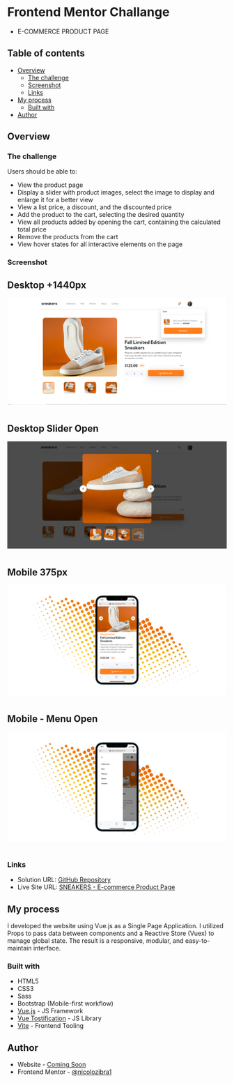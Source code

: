 # Frontend Mentor Challange
- E-COMMERCE PRODUCT PAGE

## Table of contents

- [Overview](#overview)
  - [The challenge](#the-challenge)
  - [Screenshot](#screenshot)
  - [Links](#links)
- [My process](#my-process)
  - [Built with](#built-with)
- [Author](#author)

## Overview

### The challenge

Users should be able to:

- View the product page
- Display a slider with product images, select the image to display and enlarge it for a better view
- View a list price, a discount, and the discounted price
- Add the product to the cart, selecting the desired quantity
- View all products added by opening the cart, containing the calculated total price
- Remove the products from the cart
- View hover states for all interactive elements on the page

### Screenshot
## Desktop +1440px
![](./public/img/screenshots/Desktop-CartOpen.png)
# 
## Desktop Slider Open
![](./public/img/screenshots/Desktop-sliderActive.png)
#  
## Mobile 375px
![](./public/img/screenshots/mobile-version.jpg)
#  
## Mobile - Menu Open
![](./public/img/screenshots/mobile-version-menuOpen.jpg)
# 

### Links

- Solution URL: [GitHub Repository](https://github.com/nicolozibra1/intro-dropdown-navigation)
- Live Site URL: [SNEAKERS - E-commerce Product Page](https://e-commerce-product-page-blue.vercel.app/)

## My process

I developed the website using Vue.js as a Single Page Application. I utilized Props to pass data between components and a Reactive Store (Vuex) to manage global state. The result is a responsive, modular, and easy-to-maintain interface.
### Built with

- HTML5
- CSS3
- Sass
- Bootstrap (Mobile-first workflow)
- [Vue.js](https://vuejs.org/) - JS Framework
- [Vue Tostification](https://vue-toastification.maronato.dev/) - JS Library
- [Vite](https://vitejs.dev/) - Frontend Tooling

## Author

- Website - [Coming Soon](#)
- Frontend Mentor - [@nicolozibra1](https://www.frontendmentor.io/profile/nicolozibra1)


